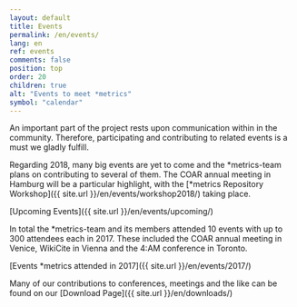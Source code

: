 ```yaml
---
layout: default
title: Events
permalink: /en/events/
lang: en
ref: events
comments: false
position: top
order: 20
children: true
alt: "Events to meet *metrics"
symbol: "calendar"
---
```

<!-- Start editing content here -->

<!--Test Content for Event overview page-->
  
An important part of the project rests upon communication within in the community. Therefore, participating and contributing to related events is a must we gladly fulfill.  
  
Regarding 2018, many big events are yet to come and the \*metrics-team plans on contributing to several of them. The COAR annual meeting in Hamburg will be a particular highlight, with the [\*metrics Repository Workshop]({{ site.url }}/en/events/workshop2018/) taking place. 
  
[Upcoming Events]({{ site.url }}/en/events/upcoming/)  
  
In total the \*metrics-team and its members attended 10 events with up to 300 attendees each in 2017. These included the COAR annual meeting in Venice, WikiCite in Vienna and the 4:AM conference in Toronto.  
  
[Events \*metrics attended in 2017]({{ site.url }}/en/events/2017/) 
  
Many of our contributions to conferences, meetings and the like can be found on our [Download Page]({{ site.url }}/en/downloads/)  
  

